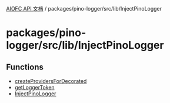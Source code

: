 [AIOFC API 文档](../../../../../index.md) / packages/pino-logger/src/lib/InjectPinoLogger

# packages/pino-logger/src/lib/InjectPinoLogger

## Functions

- [createProvidersForDecorated](functions/createProvidersForDecorated.md)
- [getLoggerToken](functions/getLoggerToken.md)
- [InjectPinoLogger](functions/InjectPinoLogger.md)
